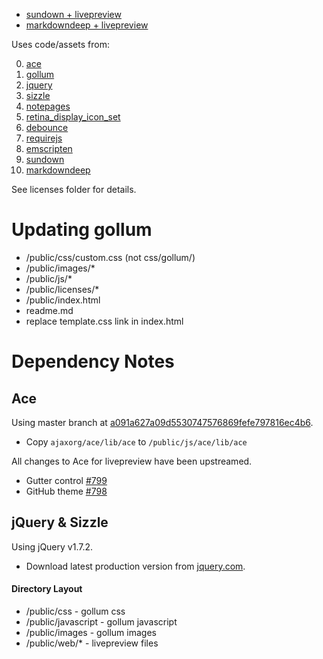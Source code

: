 - [sundown + livepreview](http://bootstraponline.github.com/livepreview/public)
- [markdowndeep + livepreview](http://bootstraponline.github.com/livepreview/public/index_deep.html)

Uses code/assets from:

0. [ace](https://github.com/ajaxorg/ace)
0. [gollum](https://github.com/github/gollum)
0. [jquery](https://github.com/jquery/jquery)
0. [sizzle](https://github.com/jquery/sizzle)
0. [notepages](https://github.com/fivesixty/notepages)
0. [retina_display_icon_set](http://blog.twg.ca/2010/11/retina-display-icon-set/)
0. [debounce](https://github.com/cowboy/jquery-throttle-debounce)
0. [requirejs](https://github.com/jrburke/requirejs)
0. [emscripten](https://github.com/kripken/emscripten)
0. [sundown](https://github.com/bootstraponline/sundown)
0. [markdowndeep](https://github.com/toptensoftware/markdowndeep)

See licenses folder for details.

# Updating gollum

 - /public/css/custom.css (not css/gollum/)
 - /public/images/*
 - /public/js/*
 - /public/licenses/*
 - /public/index.html
 - readme.md
 - replace template.css link in index.html

# Dependency Notes

## Ace
Using master branch at [a091a627a09d5530747576869fefe797816ec4b6](https://github.com/ajaxorg/ace/commit/a091a627a09d5530747576869fefe797816ec4b6).

- Copy `ajaxorg/ace/lib/ace` to `/public/js/ace/lib/ace`

All changes to Ace for livepreview have been upstreamed.
- Gutter control [#799](https://github.com/ajaxorg/ace/pull/799)
- GitHub theme [#798](https://github.com/ajaxorg/ace/pull/798)

## jQuery & Sizzle
Using jQuery v1.7.2.

- Download latest production version from [jquery.com](http://www.jquery.com).

#### Directory Layout

- /public/css - gollum css
- /public/javascript - gollum javascript
- /public/images - gollum images
- /public/web/* - livepreview files
